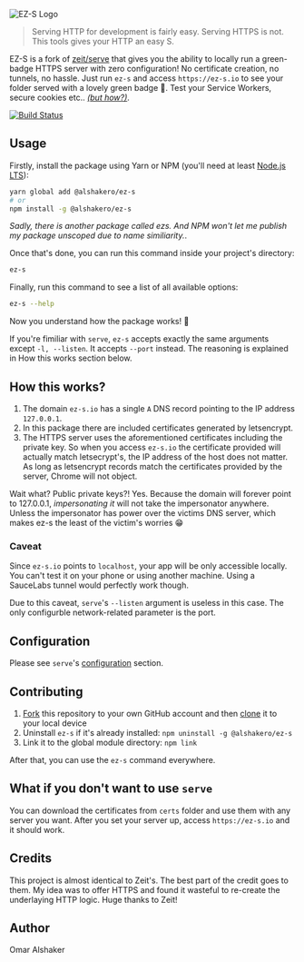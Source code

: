 ![EZ-S Logo](https://user-images.githubusercontent.com/17054134/43371384-dc63dbbc-9390-11e8-9866-42a7e9410047.png)

> Serving HTTP for development is fairly easy. Serving HTTPS is not. This tools gives your HTTP an easy S.

EZ-S is a fork of [zeit/serve](https://github.com/zeit/serve) that gives you the ability to locally run a green-badge HTTPS server with zero configuration! No certificate creation, no tunnels, no hassle. Just run `ez-s` and access `https://ez-s.io` to see your folder served with a lovely green badge 🤯. Test your Service Workers, secure cookies etc.. [_(but how?)_](#how-this-works).

[![Build Status](https://travis-ci.org/alshakero/ez-s.svg?branch=master)](https://travis-ci.org/alshakero/ez-s)

## Usage

Firstly, install the package using Yarn or NPM (you'll need at least [Node.js LTS](https://nodejs.org/en/)):

```bash
yarn global add @alshakero/ez-s
# or
npm install -g @alshakero/ez-s
```

_Sadly, there is another package called ezs. And NPM won't let me publish my package unscoped due to name similiarity._.

Once that's done, you can run this command inside your project's directory:

```bash
ez-s
```

Finally, run this command to see a list of all available options:

```bash
ez-s --help
```
Now you understand how the package works! :tada:

If you're fimiliar with `serve`, `ez-s` accepts exactly the same arguments except `-l, --listen`. It accepts `--port` instead. The reasoning is explained in How this works section below.

## How this works?

1. The domain `ez-s.io` has a single `A` DNS record pointing to the IP address `127.0.0.1`. 
2. In this package there are included certificates generated by letsencrypt.
3. The HTTPS server uses the aforementioned certificates including the private key. So when you access `ez-s.io` the certificate provided will actually match letsecrypt's, the IP address of the host does not matter. As long as letsencrypt records match the certificates provided by the server, Chrome will not object.

Wait what? Public private keys?! Yes. Because the domain will forever point to 127.0.0.1, _impersonating it_ will not take the impersonator anywhere. Unless the impersonator has power over the victims DNS server, which makes ez-s the least of the victim's worries 😁

### Caveat

Since `ez-s.io` points to `localhost`, your app will be only accessible locally. You can't test it on your phone or using another machine. Using a SauceLabs tunnel would perfectly work though. 

Due to this caveat, `serve`'s `--listen` argument is useless in this case. The only configurble network-related parameter is the port. 

## Configuration

Please see `serve`'s [configuration](https://github.com/zeit/serve#configuration) section.

## Contributing

1. [Fork](https://help.github.com/articles/fork-a-repo/) this repository to your own GitHub account and then [clone](https://help.github.com/articles/cloning-a-repository/) it to your local device
2. Uninstall `ez-s` if it's already installed: `npm uninstall -g @alshakero/ez-s`
3. Link it to the global module directory: `npm link`

After that, you can use the `ez-s` command everywhere.

## What if you don't want to use `serve` 

You can download the certificates from `certs` folder and use them with any server you want. After you set your server up, access `https://ez-s.io` and it should work.

## Credits

This project is almost identical to Zeit's. The best part of the credit goes to them. My idea was to offer HTTPS and found it wasteful to re-create the underlaying HTTP logic. Huge thanks to Zeit!

## Author

Omar Alshaker 
